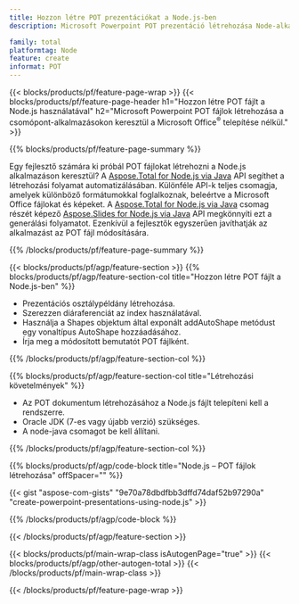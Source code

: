 ```yaml
---
title: Hozzon létre POT prezentációkat a Node.js-ben
description: Microsoft Powerpoint POT prezentáció létrehozása Node-alkalmazásokkal Microsoft Office használata nélkül.  

family: total
platformtag: Node
feature: create
informat: POT
---
```

{{< blocks/products/pf/feature-page-wrap >}}
{{< blocks/products/pf/feature-page-header h1="Hozzon létre POT fájlt a Node.js használatával" h2="Microsoft Powerpoint POT fájlok létrehozása a csomópont-alkalmazásokon keresztül a Microsoft Office<sup>&reg;</sup> telepítése nélkül." >}}

{{% blocks/products/pf/feature-page-summary %}}

Egy fejlesztő számára ki próbál POT fájlokat létrehozni a Node.js alkalmazáson keresztül?  A [Aspose.Total for Node.js via Java](https://products.aspose.com/total/hu/nodejs-java/) API segíthet a létrehozási folyamat automatizálásában.  Különféle API-k teljes csomagja, amelyek különböző formátumokkal foglalkoznak, beleértve a Microsoft Office fájlokat és képeket.  A [Aspose.Total for Node.js via Java](https://products.aspose.com/total/hu/nodejs-java/) csomag részét képező [Aspose.Slides for Node.js via Java](https://products.aspose.com/slides/hu/nodejs-java/) API megkönnyíti ezt a generálási folyamatot.  Ezenkívül a fejlesztők egyszerűen javíthatják az alkalmazást az POT fájl módosítására.  

{{% /blocks/products/pf/feature-page-summary %}}

{{< blocks/products/pf/agp/feature-section >}}
{{% blocks/products/pf/agp/feature-section-col title="Hozzon létre POT fájlt a Node.js-ben" %}}

- Prezentációs osztálypéldány létrehozása.
- Szerezzen diáraferenciát az index használatával.
- Használja a Shapes objektum által exponált addAutoShape metódust egy vonaltípus AutoShape hozzáadásához.
- Írja meg a módosított bemutatót POT fájlként.

{{% /blocks/products/pf/agp/feature-section-col %}}

{{% blocks/products/pf/agp/feature-section-col title="Létrehozási követelmények" %}}

- Az POT dokumentum létrehozásához a Node.js fájlt telepíteni kell a rendszerre.
- Oracle JDK (7-es vagy újabb verzió) szükséges.
- A node-java csomagot be kell állítani.

{{% /blocks/products/pf/agp/feature-section-col %}}

{{% blocks/products/pf/agp/code-block title="Node.js – POT fájlok létrehozása" offSpacer="" %}}

{{< gist "aspose-com-gists" "9e70a78dbdfbb3dffd74daf52b97290a" "create-powerpoint-presentations-using-node.js" >}}

{{% /blocks/products/pf/agp/code-block %}}

{{< /blocks/products/pf/agp/feature-section >}}

{{< blocks/products/pf/main-wrap-class isAutogenPage="true" >}}
{{< blocks/products/pf/agp/other-autogen-total >}}
{{< /blocks/products/pf/main-wrap-class >}}

{{< /blocks/products/pf/feature-page-wrap >}}